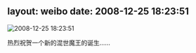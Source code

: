 layout: weibo
date: 2008-12-25 18:23:51
---
<meta name="referrer" content="no-referrer" />

<img src="/images/renren.ico" style="float: left;"/>2008-12-25 18:23:51

热烈祝贺一个新的混世魔王的诞生……

